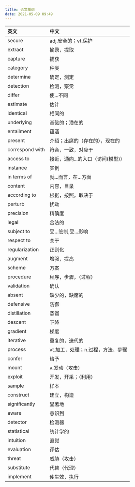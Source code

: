 ```yaml
---
title: 论文单词
date: 2021-05-09 09:49
---
```


| 英文 | 中文 |
:--- | :--- 
secure | adj.安全的；vt.保护
| extract | 摘录，提取 |
| capture | 捕获 |
|category|种类
|determine|确定，测定
|detection|检测，察觉
|differ|使...不同
|estimate|估计
|identical|相同的
|underlying|基础的；潜在的
|entailment|蕴涵
|present|介绍；出席的（存在的），现在的
|correspond with|符合，一致，对应于
|access to|接近，通向...的入口（访问(模型)）
|instance|实例
|in terms of  |就...而言，在...方面
|content|内容，目录
|according to|根据，按照，取决于
|perturb|扰动
|precision|精确度
|legal|合法的
|subject to|受…管制,受...影响
|respect to|关于
|regularization|正则化
|augment|增强，提高
|scheme|方案
|procedure|程序，步骤，（过程）
|validation|确认
|absent|缺少的，缺席的
|defensive|防御
|distillation|蒸馏
|descent|下降
|gradient|梯度
|iterative|重复的，迭代的
|process|vt.加工，处理；n.过程，方法，步骤
|confer|给予
|mount|v.发动（攻击）
|exploit|开发，开采；（利用）
|sample|样本
|construct|建立，构造
|significantly|显著地
|aware|意识到
|detector|检测器
|statistical|统计学的
intuition|直觉
evaluation|评估
threat|威胁（攻击）
substitute|代替（代理）
implement | 使生效，执行








